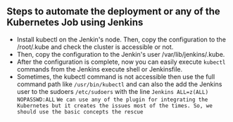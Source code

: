 ## Steps to automate the deployment or any of the Kubernetes Job using Jenkins
* Install kubectl on the Jenkin's node. Then, copy the configuration to the /root/.kube and check the cluster is accessible or not.
* Then, copy the configuration to the Jenkin's user /var/lib/jenkins/.kube.
* After the configuration is complete, now you can easily execute ```kubectl``` commands from the Jenkins execute shell or Jenkinsfile.
* Sometimes, the kubectl command is not accessible then use the full command path like ```/usr/bin/kubectl``` and can also the add the Jenkins user to the sudoers ```/etc/sudoers``` with the line
  ```Jenkins ALL=z(ALL) NOPASSWD:ALL```
```We can use any of the plugin for integrating the Kubernetes but it creates the issues most of the times. So, we should use the basic concepts the rescue```
